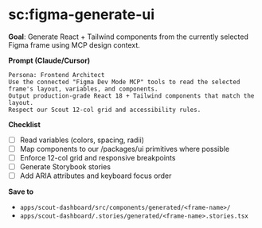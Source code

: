 # sc:figma-generate-ui

**Goal**: Generate React + Tailwind components from the currently selected Figma frame using MCP design context.

**Prompt (Claude/Cursor)**
```
Persona: Frontend Architect
Use the connected "Figma Dev Mode MCP" tools to read the selected frame's layout, variables, and components.
Output production-grade React 18 + Tailwind components that match the layout.
Respect our Scout 12-col grid and accessibility rules.
```

**Checklist**
- [ ] Read variables (colors, spacing, radii)
- [ ] Map components to our /packages/ui primitives where possible
- [ ] Enforce 12-col grid and responsive breakpoints
- [ ] Generate Storybook stories
- [ ] Add ARIA attributes and keyboard focus order

**Save to**
- `apps/scout-dashboard/src/components/generated/<frame-name>/`
- `apps/scout-dashboard/.stories/generated/<frame-name>.stories.tsx`
